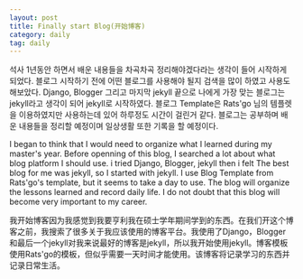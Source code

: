```yaml
---
layout: post
title: Finally start Blog(开始博客)
category: daily
tag: daily
---
```


석사 1년동안 하면서 배운 내용들을 차곡차곡 정리해야겠다라는 생각이 들어 시작하게 되었다. 블로그 시작하기 전에 어떤 블로그를 사용해야 될지 검색을 많이 하였고 사용도 해보았다. Django, Blogger 그리고 마지막 jekyll 끝으로 나에게 가장 맞는 블로그는 jekyll라고 생각이 되어 jekyll로 시작하였다. 블로그 Template은 Rats'go 님의 템플렛을 이용하였지만 사용하는데 있어 하루정도 시간이 걸린거 같다. 블로그는 공부하며 배운 내용들을 정리할 예정이며 일상생활 또한 기록을 할 예정이다.

I began to think that I would need to organize what I learned during my master's year. Before openning of this blog, I searched a lot about what blog platform I should use. i tried Django, Blogger, jekyll then i felt The best blog for me was jekyll, so I started with jekyll. I use Blog Template from Rats'go's template, but it seems to take a day to use. The blog will organize the lessons learned and record daily life. I do not doubt that this blog will become very important to my career.

我开始博客因为我感觉到我要亨利我在硕士学年期间学到的东西。在我们开这个博客之前，我搜索了很多关于我应该使用的博客平台。我使用了Django，Blogger和最后一个jekyll对我来说最好的博客是jekyll，所以我开始使用jekyll。博客模板使用Rats'go的模板，但似乎需要一天时间才能使用。该博客将记录学习的东西并记录日常生活。
